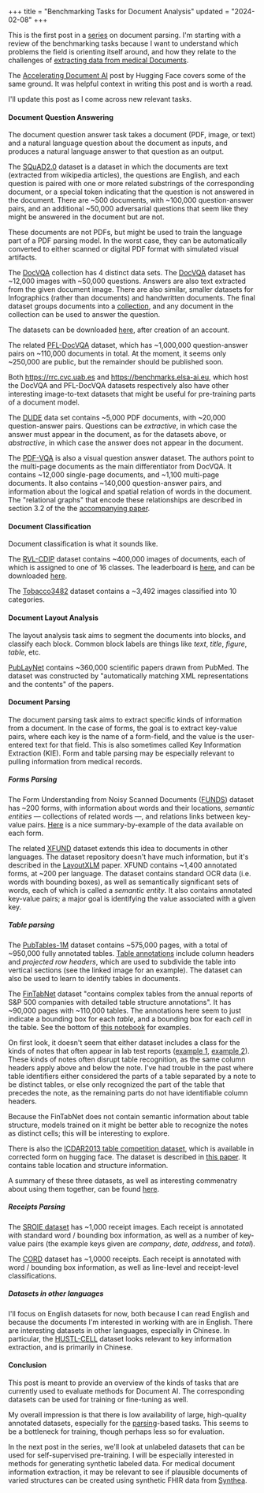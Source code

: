 +++
title = "Benchmarking Tasks for Document Analysis"
updated = "2024-02-08"
+++

This is the first post in a [series](@/posts/2024-02-06-pdf-parsing-series-intro.md) on document
parsing. I'm starting with a review of the benchmarking tasks because I want to understand which 
problems the field is orienting itself around, and how they relate to the challenges of 
[extracting data from medical Documents](@/posts/2024-02-06-pdf-parsing-series-intro.md#challenges-in-extracting-medical-data-from-pdfs).

The [Accelerating Document AI](https://huggingface.co/blog/document-ai) post by Hugging Face covers
some of the same ground. It was helpful context in writing this post and is worth a read.

I'll update this post as I come across new relevant tasks.

#### Document Question Answering

The document question answer task takes a document (PDF, image, or text) and a natural language
question about the document as inputs, and produces a natural language answer to that question as an
output.

The [SQuAD2.0](https://rajpurkar.github.io/SQuAD-explorer/) dataset is a dataset in which the
documents are text (extracted from wikipedia articles), the questions are English, and each question
is paired with one or more related substrings of the corresponding document, or a special token
indicating that the question is not answered in the document. There are \~500 documents, with
\~100,000 question-answer pairs, and an additional \~50,000 adversarial questions that seem like they
might be answered in the document but are not. 

These documents are not PDFs, but might be used to train the language part of a PDF parsing model.
In the worst case, they can be automatically converted to either scanned or digital PDF format with
simulated visual artifacts.

The [DocVQA](https://www.docvqa.org/) collection has 4 distinct data sets. The 
[DocVQA](https://www.docvqa.org/datasets/docvqa) dataset has \~12,000 images with \~50,000 questions.
Answers are also text extracted from the given document image. There are also similar, smaller
datasets for Infographics (rather than documents) and handwritten documents. The final dataset
groups documents into a [collection](https://arxiv.org/abs/2104.14336), and any document in the
collection can be used to answer the question.

The datasets can be downloaded [here](https://rrc.cvc.uab.es/?ch=17&com=downloads), after creation
of an account.

The related [PFL-DocVQA](https://benchmarks.elsa-ai.eu/?ch=2&com=downloads) dataset, which has
\~1,000,000 question-answer pairs on \~110,000 documents in total. At the moment, it seems only
\~250,000 are public, but the remainder should be published soon.

Both <https://rrc.cvc.uab.es> and <https://benchmarks.elsa-ai.eu>, which host the DocVQA and
PFL-DocVQA datasets respectively also have other interesting image-to-text datasets that might be
useful for pre-training parts of a document model.

The [DUDE](https://rrc.cvc.uab.es/?ch=23&com=introduction) data set contains \~5,000 PDF documents,
with \~20,000 question-answer pairs. Questions can be _extractive_, in which case the answer must
appear in the document, as for the datasets above, or _abstractive_, in which case the answer does
not appear in the document.

The [PDF-VQA](https://github.com/adlnlp/pdfvqa#document-image-and-layout-structure-pickle-files) is
also a visual question answer dataset. The authors point to the multi-page documents as the main
differentiator from DocVQA. It contains \~12,000 single-page documents, and \~1,100 multi-page
documents. It also contains \~140,000 question-answer pairs, and information about the logical and
spatial relation of words in the document. The "relational graphs" that encode these relationships
are described in section 3.2 of the the [accompanying paper](https://arxiv.org/pdf/2304.06447.pdf).

#### Document Classification

Document classification is what it sounds like.

The [RVL-CDIP](https://paperswithcode.com/dataset/rvl-cdip) dataset contains \~400,000 images of
documents, each of which is assigned to one of 16 classes. The leaderboard is 
[here](https://paperswithcode.com/sota/document-image-classification-on-rvl-cdip), and can be
downloaded [here](https://adamharley.com/rvl-cdip/).

The [Tobacco3482](https://www.kaggle.com/datasets/patrickaudriaz/tobacco3482jpg) dataset contains a
\~3,492 images classified into 10 categories.

#### Document Layout Analysis

The layout analysis task aims to segment the documents into blocks, and classify each block. Common
block labels are things like _text_, _title_, _figure_, _table_, etc.

[PubLayNet](https://github.com/ibm-aur-nlp/PubLayNet#getting-data) contains ~360,000 scientific
papers drawn from PubMed. The dataset was constructed by "automatically matching XML representations
and the contents" of the papers.

#### Document Parsing

The document parsing task aims to extract specific kinds of information from a document. In the case
of forms, the goal is to extract key-value pairs, where each key is the name of a form-field, and
the value is the user-entered text for that field. This is also sometimes called Key Information
Extraction (KIE). Form and table parsing may be especially relevant to pulling information from
medical records. 

##### Forms Parsing

The Form Understanding from Noisy Scanned Documents 
([FUNDS](https://guillaumejaume.github.io/FUNSD/download/)) dataset has \~200 forms, with
information about words and their locations, _semantic entities_ &mdash; collections of related
words &mdash;, and relations links between key-value pairs. 
[Here](https://guillaumejaume.github.io/FUNSD/description/) is a nice summary-by-example of the data
available on each form.

The related [XFUND](https://github.com/doc-analysis/XFUND) dataset extends this idea to documents in
other languages. The dataset repository doesn't have much information, but it's described in the
[LayoutXLM](https://arxiv.org/abs/2104.08836v3) paper. XFUND contains \~1,400 annotated forms, at
\~200 per language. The dataset contains standard OCR data (i.e. words with bounding boxes), as well
as semantically significant sets of words, each of which is called a _semantic entity_. It also
contains annotated key-value pairs; a major goal is identifying the value associated with a given
key.

##### Table parsing

The [PubTables-1M](https://huggingface.co/datasets/bsmock/pubtables-1m) dataset contains \~575,000
pages, with a total of \~950,000 fully annotated tables. 
[Table annotations](
https://user-images.githubusercontent.com/10793386/139559159-cd23c972-8731-48ed-91df-f3f27e9f4d79.jpg
)
include column headers and _projected row headers_, which are used to subdivide the table into
vertical sections (see the linked image for an example). The dataset can also be used to learn to
identify tables in documents. 

The [FinTabNet](https://developer.ibm.com/exchanges/data/all/fintabnet/) dataset "contains complex
tables from the annual reports of S\&P 500 companies with detailed table structure annotations". It
has \~90,000 pages with \~110,000 tables. The annotations here seem to just indicate a bounding box
for each _table_, and a bounding box for each _cell_ in the table. See the bottom of 
[this notebook](
https://dataplatform.cloud.ibm.com/analytics/notebooks/v2/f57cf3f6-e972-48ff-ab7b-3771ba7b9683/view?access_token=317644327d84f5d75b4782f97499146c78d029651a7c7ace050f4a7656033c30
) for examples.

On first look, it doesn't seem that either dataset includes a class for the kinds of notes that 
often appear in lab test reports 
([example 1](https://www.researchgate.net/profile/John-Flach/publication/267494297/figure/fig1/AS:392037380706311@1470480403318/An-example-of-a-typical-format-used-to-report-results-of-blood-analysis-to-the-physician.png),
[example 2](https://i.pinimg.com/736x/8e/a6/ef/8ea6efe0d12a1a580e8d1b3390a3e066.jpg)).
These kinds of notes often disrupt table recognition, as the same column headers apply above and
below the note. I've had trouble in the past where table identifiers either considered the parts of
a table separated by a note to be distinct tables, or else only recognized the part of the table
that precedes the note, as the remaining parts do not have identifiable column headers. 

Because the FinTabNet does not contain semantic information about table structure, models trained
on it might be better able to recognize the notes as distinct cells; this will be interesting to
explore.

There is also the 
[ICDAR2013 table competition dataset](https://huggingface.co/datasets/bsmock/ICDAR-2013-Table-Competition-Corrected), 
which is available in corrected form on hugging face. The dataset is described in 
[this paper](https://corpora.tika.apache.org/base/docs/bug_trackers/tabula/tabula-java-LINK-49-1.pdf). 
It contains table location and structure information.

A summary of these three datasets, as well as interesting commenatry about using them together, can
be found [here](https://arxiv.org/pdf/2303.00716.pdf).

##### Receipts Parsing

The [SROIE dataset](https://rrc.cvc.uab.es/?ch=13&com=introduction) has \~1,000 receipt images. Each
receipt is annotated with standard word / bounding box information, as well as a number of key-value
pairs (the example keys given are _company_, _date_, _address_, and _total_).

The [CORD](https://github.com/clovaai/cord) dataset has \~1,0000 receipts. Each receipt is annotated
with word / bounding box information, as well as line-level and receipt-level classifications.


##### Datasets in other languages

I'll focus on English datasets for now, both because I can read English and because the documents
I'm interested in working with are in English. There are interesting datasets in other languages,
especially in Chinese. In particular, the [HUSTL-CELL](https://rrc.cvc.uab.es/?ch=21) dataset looks
relevant to key information extraction, and is primarily in Chinese.

#### Conclusion

This post is meant to provide an overview of the kinds of tasks that are currently used to evaluate
methods for Document AI. The corresponding datasets can be used for training or fine-tuning as well.

My overall impression is that there is low availability of large, high-quality annotated datasets,
especially for the [parsing](#document-parsing)-based tasks. This seems to be a bottleneck for
training, though perhaps less so for evaluation.

In the next post in the series, we'll look at unlabeled datasets that can be used for
self-supervised pre-training. I will be especially interested in methods for generating synthetic
labeled data. For medical document information extraction, it may be relevant to see if plausible
documents of varied structures can be created using synthetic FHIR data from 
[Synthea](https://github.com/synthetichealth/synthea).
